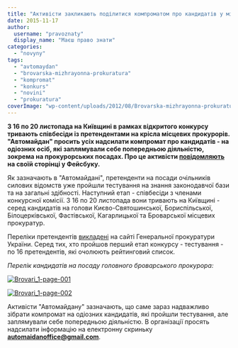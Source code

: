 ```yaml
---
title: "Активісти закликають поділитися компроматом про кандидатів у міські прокурори Київщини"
date: 2015-11-17
author: 
  username: "pravoznaty"
  display_name: "Маєш право знати"
categories: 
  - "novyny"
tags: 
  - "avtomaydan"
  - "brovarska-mizhrayonna-prokuratura"
  - "kompromat"
  - "konkurs"
  - "novini"
  - "prokuratura"
coverImage: "wp-content/uploads/2012/08/Brovarska-mizhrayonna-prokuratura.jpg"
---
```


**З 16 по 20 листопада на Київщині в рамках відкритого конкурсу тривають співбесіди із претендентами на крісла місцевих прокурорів. "Автомайдан" просить усіх надсилати компромат про кандидатів - на одіозних осіб, які заплямували себе попередньою діяльністю, зокрема на прокурорських посадах. Про це активісти [повідомляють](https://www.facebook.com/automaidan/posts/1055789797765701) на своїй сторінці у Фейсбуку.**

Як зазначають в "Автомайдані", претенденти на посади очільників силових відомств уже пройшли тестування на знання законодавчої бази та на загальні здібності. Наступний етап - співбесіди з членами конкурсної комісії. З 16 по 20 листопада вони тривають на Київщині - серед кандидатів на голови Києво-Святошинської, Бориспільської, Білоцерківської, Фастівської, Кагарлицької та Броварської місцевих прокуратур.

Переліки претендентів [викладені](https://www.gp.gov.ua/ua/reforms?_m=publications&_t=rec&id=163360) на сайті Генеральної прокуратури України. Серед тих, хто пройшов перший етап конкурсу - тестування - по 16 претендентів, які очолюють рейтинговий список.

_Перелік кандидатів на посаду головного броварського прокурора:_

[![Brovari_1-page-001](https://mpz.brovary.org/wp-content/uploads/2015/11/Brovari_1-page-001.jpg)](https://mpz.brovary.org/wp-content/uploads/2015/11/Brovari_1-page-001.jpg)

[![Brovari_1-page-002](https://mpz.brovary.org/wp-content/uploads/2015/11/Brovari_1-page-002.jpg)](https://mpz.brovary.org/wp-content/uploads/2015/11/Brovari_1-page-002.jpg)

Активісти "Автомайдану" зазначають, що саме зараз надважливо зібрати компромат на одіозних кандидатів, які пройшли тестування, але заплямували себе попередньою діяльністю. В організації просять надсилати інформацію на електронну скриньку **automaidanoffice@gmail.com**.
